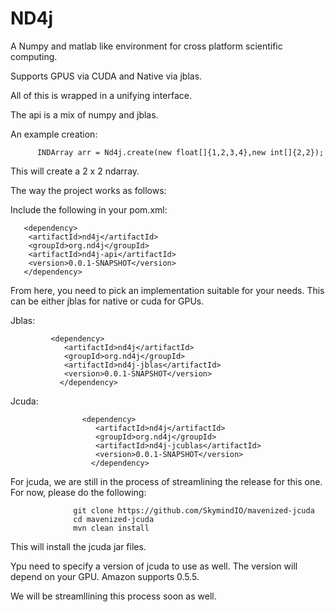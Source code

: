 ND4j
=========================================


A Numpy and matlab like environment for cross platform scientific computing. 

Supports GPUS via CUDA and Native via jblas.

All of this is wrapped in a unifying interface.

The api is a mix of numpy and jblas.




An example creation:

          INDArray arr = Nd4j.create(new float[]{1,2,3,4},new int[]{2,2});


This will create a 2 x 2 ndarray.


The way the project works as follows:


Include the following in your pom.xml:


       <dependency>
        <artifactId>nd4j</artifactId>
        <groupId>org.nd4j</groupId>
        <artifactId>nd4j-api</artifactId>
        <version>0.0.1-SNAPSHOT</version>
       </dependency>



From here, you need to pick an implementation suitable for your needs. This can be either jblas for native or cuda for GPUs.


Jblas:

             <dependency>
                <artifactId>nd4j</artifactId>
                <groupId>org.nd4j</groupId>
                <artifactId>nd4j-jblas</artifactId>
                <version>0.0.1-SNAPSHOT</version>
               </dependency>

Jcuda:

                    <dependency>
                       <artifactId>nd4j</artifactId>
                       <groupId>org.nd4j</groupId>
                       <artifactId>nd4j-jcublas</artifactId>
                       <version>0.0.1-SNAPSHOT</version>
                      </dependency>

For jcuda, we are still in the process of streamlining the release for this one. For now, please do the following:


                  git clone https://github.com/SkymindIO/mavenized-jcuda
                  cd mavenized-jcuda
                  mvn clean install


This will install the jcuda jar files.

Ypu need to specify a version of jcuda to use as well. The version will depend on your GPU. Amazon supports 0.5.5.


We will be streamllining this process soon as well. 




